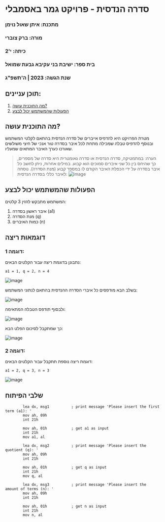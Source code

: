 # סדרה הנדסית - פרויקט גמר באסמבלי
### מתכנת: איתן שאול נוימן
### מורה: ברק צוברי
### כיתה: י'2
### בית ספר: ישיבת בני עקיבא גבעת שמואל
### שנת הגשה: 2023 | ה'תשפ"ג
## תוכן עניינים:
1. [מה התוכנית עושה?](מה-התוכנית-עושה?#)
2. [הפעולות שהמשתמש יכול לבצע]()

## מה התוכנית עושה?
מטרת הפרויקט היא להדפיס אייברים של סדרה הנדסית בהתאם לקלטי המשתמש ובנוסף להדפיס טבלה שמכילה מתחת לכל איבר בסדרה טור אנכי של חיצי משולשים שאורכו כערך האיבר המתאים שמעליו.
> הערה: במתמטיקה, סדרה הנדסית או סדרה גאומטרית היא סדרה של מספרים, כך שהיחס בין כל שני איברים סמוכים הוא קבוע. 
> במילים אחרות, ניתן לחשב כל איבר בסדרה על ידי הכפלת האיבר הקודם לו במספר קבוע (מנת הסדרה).
> נוסחה לאיבר כללי בסדרה הנדסית:
> ![image](https://github.com/baraksu/GeometricSeries/assets/126795369/89bb8413-6fad-4403-99e1-c3a708c811f1)




## הפעולות שהמשתמש יכול לבצע 
המשתמש מתבקש להזין 3 קלטים:
1. איבר ראשון בסדרה (a1)
2. מנת הסדרה (q)
3. כמות האיברים (n)
## דוגמאות ריצה
### דוגמה 1:
נתבונן בדוגמת ריצה עבור הקלטים הבאים:

```
a1 = 1, q = 2, n = 4
```

![image](https://github.com/baraksu/GeometricSeries/assets/126795369/7774ce69-9592-4804-8441-90acbefac4f3)

בשלב הבא מודפסים כל איברי הסדרה ההנדסית בהתאם לנתוני המשתמש:

![image](https://github.com/baraksu/GeometricSeries/assets/126795369/a2227edb-cca9-4be1-88ed-7cc0f39de251)

ולבסוף תודפס הטבלה המתאימה:

![image](https://github.com/baraksu/GeometricSeries/assets/126795369/ce0ac666-b12f-426d-84f6-543e6e4a1036)

כך שמתקבל לסיכום הפלט הבא:

![image](https://github.com/baraksu/GeometricSeries/assets/126795369/b18fa3af-1953-49c1-ac8e-4b314b904e60)

### דוגמה 2:
דוגמת ריצה נוספת תתקבל עבור הקלטים הבאים:
```
a1 = 2, q = 3, n = 3
```

![image](https://github.com/baraksu/GeometricSeries/assets/126795369/8ff2585f-85f7-4c1f-9170-c58abe9015b0)

## שלבי הפיתוח


```
        lea dx, msg1          ; print message 'Please insert the first term (a1): '
        mov ah, 09h
        int 21h
        
        mov ah, 01h           ; get a1 as input
        int 21h
        mov a1, al            
        
        lea dx, msg2          ; print message 'Please insert the quotient (q): '
        mov ah, 09h
        int 21h
        
        mov ah, 01h           ; get q as input
        int 21h               
        mov q, al            
        
        lea dx, msg3          ; print message 'Please insert the amount of terms (n): '
        mov ah, 09h
        int 21h
        
        mov ah, 01h           ; get n as input
        int 21h
        mov n, al
```









